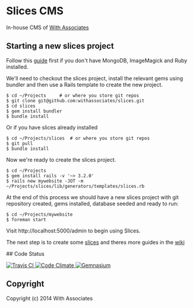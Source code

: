 # Slices CMS

In-house CMS of [With Associates](http://withassociates.com/)

## Starting a new slices project

Follow this [guide](https://github.com/withassociates/slices/wiki/Installation.md)
first if you don't have MongoDB, ImageMagick and Ruby installed.

We'll need to checkout the slices project, install the relevant gems using
bundler and then use a Rails template to create the new project.

    $ cd ~/Projects     # or where you store git repos
    $ git clone git@github.com:withassociates/slices.git
    $ cd slices
    $ gem install bundler
    $ bundle install

Or if you have slices already installed

    $ cd ~/Projects/slices  # or where you store git repos
    $ git pull
    $ bundle install

Now we're ready to create the slices project.

    $ cd ~/Projects
    $ gem install rails -v '~> 3.2.0'
    $ rails new mywebsite -JOT -m ~/Projects/slices/lib/generators/templates/slices.rb

At the end of this process we should have a new slices project with git repository
created, gems installed, database seeded and ready to run:

    $ cd ~/Projects/mywebsite
    $ foreman start

Visit http://localhost:5000/admin to begin using Slices.

The next step is to create some [slices](https://github.com/withassociates/slices-legacy/wiki/Creating-Slices)
and theres more guides in the [wiki](https://github.com/withassociates/slices/wiki)

## Code Status

[![Travis CI   ](https://api.travis-ci.org/withassociates/slices.png)       ](https://travis-ci.org/withassociates/slices)
[![Code Climate](https://codeclimate.com/github/withassociates/slices.png)  ](https://codeclimate.com/github/withassociates/slices)
[![Gemnasium   ](https://gemnasium.com/withassociates/slices.png)           ](https://gemnasium.com/withassociates/slices)

## Copyright

Copyright (c) 2014 With Associates

